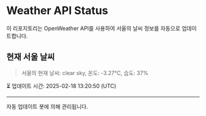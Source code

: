 
# Weather API Status

이 리포지토리는 OpenWeather API를 사용하여 서울의 날씨 정보를 자동으로 업데이트합니다.

## 현재 서울 날씨
> 서울의 현재 날씨: clear sky, 온도: -3.27°C, 습도: 37%

⏳ 업데이트 시간: 2025-02-18 13:20:50 (UTC)

---
자동 업데이트 봇에 의해 관리됩니다.
